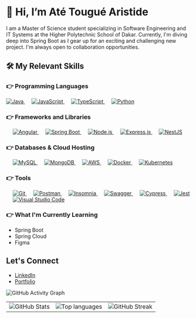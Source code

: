 # 👋 Hi, I’m Até Tougué Aristide

I am a Master of Science student specializing in Software Engineering and IT Systems at the Higher Polytechnic School of Dakar. Currently, I'm diving deep into Spring Boot as I gear up for an exciting and challenging new project. I'm always open to collaboration opportunities.


## 🛠️ My Relevant Skills

### 👉 Programming Languages
<p align="left"> 
  <a href="https://www.java.com/en/">
    <img alt="Java" src="https://img.shields.io/badge/Java-ED8B00?style=for-the-badge&logo=java&logoColor=white"/>
  </a>
  &emsp;
  <a href="https://www.javascript.com/">
    <img alt="JavaScript" src="https://img.shields.io/badge/JavaScript-F7DF1E?style=for-the-badge&logo=javascript&logoColor=black"/>
  </a>
  &emsp;
  <a href="https://www.typescriptlang.org/">
    <img alt="TypeScript" src="https://img.shields.io/badge/TypeScript-3178C6?style=for-the-badge&logo=typescript&logoColor=white"/>
  </a>
  &emsp;
  <a href="https://www.python.org/">
    <img alt="Python" src="https://img.shields.io/badge/Python-FFD43B?style=for-the-badge&logo=python&logoColor=darkgreen"/>
  </a>
</p>

### 👉 Frameworks and Libraries
<p align="left">
  &emsp;
  <a href="https://angular.io/" target="_blank"> 
     <img alt="Angular" src="https://img.shields.io/badge/Angular-DD0031?style=for-the-badge&logo=angular&logoColor=white">
   </a>
  &emsp;
  <a href="https://spring.io/projects/spring-boot" target="_blank"> 
     <img alt="Spring Boot" src="https://img.shields.io/badge/Spring%20Boot-6DB33F?style=for-the-badge&logo=spring&logoColor=white">
   </a>
  &emsp;
  <a href="https://nodejs.org/" target="_blank">
    <img alt="Node.js" src="https://img.shields.io/badge/Node.js-339933?style=for-the-badge&logo=nodedotjs&logoColor=white">
  </a>
  &emsp;
  <a href="https://expressjs.com/" target="_blank">
    <img alt="Express.js" src="https://img.shields.io/badge/Express.js-000000?style=for-the-badge&logo=express&logoColor=white">
  </a>
  &emsp;
  <a href="https://nestjs.com/" target="_blank">
    <img alt="NestJS" src="https://img.shields.io/badge/NestJS-E0234E?style=for-the-badge&logo=nestjs&logoColor=white">
  </a>
</p>

### 👉 Databases & Cloud Hosting
<p align="left">
  &emsp;
  <a href="https://www.mysql.com/">
    <img alt="MySQL" src="https://img.shields.io/badge/MySQL-00000F?style=for-the-badge&logo=mysql&logoColor=white">
  </a>
  &emsp;
  <a href="https://www.mongodb.com/">
    <img alt="MongoDB" src="https://img.shields.io/badge/MongoDB-47A248?style=for-the-badge&logo=mongodb&logoColor=white">
  </a>
  &emsp;
  <a href="https://aws.amazon.com/">
    <img alt="AWS" src="https://img.shields.io/badge/Amazon%20AWS-232F3E?style=for-the-badge&logo=amazon-aws&logoColor=white">
  </a>
  &emsp;
  <a href="https://www.docker.com/">
    <img alt="Docker" src="https://img.shields.io/badge/Docker-2CA5E0?style=for-the-badge&logo=docker&logoColor=white">
  </a>
  &emsp;
  <a href="https://kubernetes.io/">
    <img alt="Kubernetes" src="https://img.shields.io/badge/Kubernetes-326CE5?style=for-the-badge&logo=kubernetes&logoColor=white">
  </a>
</p>

### 👉 Tools
<p align="left">
  &emsp;
  <a href="https://git-scm.com/">
    <img alt="Git" src="https://img.shields.io/badge/Git-F05032?style=for-the-badge&logo=git&logoColor=white">
  </a>
  &emsp;
  <a href="https://www.postman.com/">
    <img alt="Postman" src="https://img.shields.io/badge/Postman-FF6C37?style=for-the-badge&logo=postman&logoColor=white">
  </a>
  &emsp;
  <a href="https://insomnia.rest/">
    <img alt="Insomnia" src="https://img.shields.io/badge/Insomnia-5849BE?style=for-the-badge&logo=insomnia&logoColor=white">
  </a>
  &emsp;
  <a href="https://swagger.io/">
    <img alt="Swagger" src="https://img.shields.io/badge/Swagger-85EA2D?style=for-the-badge&logo=swagger&logoColor=black">
  </a>
  &emsp;
  <a href="https://docs.cypress.io/guides/overview/why-cypress" target="_blank">
    <img alt="Cypress" src="https://img.shields.io/badge/Cypress-17202C?style=for-the-badge&logo=cypress&logoColor=white">
  </a>
  &emsp;
  <a href="https://jestjs.io/" target="_blank">
    <img alt="Jest" src="https://img.shields.io/badge/Jest-C21325?style=for-the-badge&logo=jest&logoColor=white">
  </a>
  &emsp;
  <a href="https://code.visualstudio.com/" target="_blank">
    <img alt="Visual Studio Code" src="https://img.shields.io/badge/Visual_Studio_Code-0078D4?style=for-the-badge&logo=visual%20studio%20code&logoColor=white">
  </a>
</p>

### 👉 What I'm Currently Learning
- Spring Boot
- Spring Cloud
- Figma


## Let's Connect
- [LinkedIn](https://linkedin.com/in/atetheone)
- [Portfolio](http://atetheone.tech)


![ GitHub Activity Graph](https://github-readme-activity-graph.vercel.app/graph?username=atetheone&theme=dark&background=0d1117)

<table>
  <tr>
    <td>
      <img src="https://github-readme-stats.vercel.app/api?username=atetheone&show_icons=true&locale=en&bg_color=0d1117&text_color=ffffff&repo=convoychat" alt="GitHub Stats" />
    </td>
    <td>
      <img src="https://stats.hyochan.dev/api/github-stats-advanced?login=atetheone" alt="Top languages" />
<!--       <img src="https://github-readme-stats.vercel.app/api/top-langs?username=atetheone&show_icons=true&locale=en&bg_color=0d1117&text_color=ffffff" alt="Top languages" /> -->
    </td>
    <td>
      <img src="https://github-readme-streak-stats.herokuapp.com/?user=atetheone&theme=dark&background=0d1117&date_format=M%20j%5B%2C%20Y%5D" alt="GitHub Streak" />
    </td>
  </tr>
</table>



<!---
atetheone/atetheone is a ✨ special ✨ repository because its `README.md` (this file) appears on your GitHub profile.
You can click the Preview link to take a look at your changes.
--->
